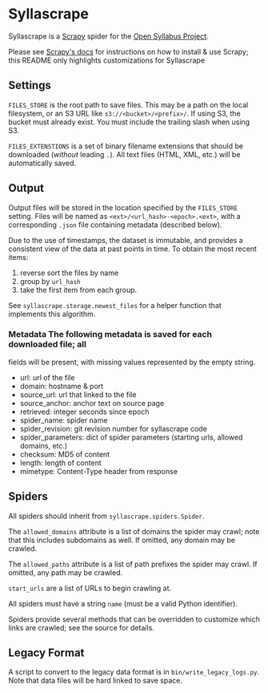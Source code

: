 # Syllascrape

Syllascrape is a [Scrapy](http://scrapy.org) spider for the [Open Syllabus Project](http://opensyllabusproject.org/).

Please see [Scrapy's docs](http://doc.scrapy.org) for instructions on how to
install & use Scrapy; this README only highlights customizations for Syllascrape

## Settings

`FILES_STORE` is the root path to save files. This may be a path on the local
filesystem, or an S3 URL like `s3://<bucket>/<prefix>/`. If using S3, the
bucket must already exist. You must include the trailing slash when using S3.

`FILES_EXTENSTIONS` is a set of binary filename extensions that should be
downloaded (*without* leading `.`). All text files (HTML, XML, etc.) will be
automatically saved.

## Output

Output files will be stored in the location specified by the `FILES_STORE`
setting. Files will be named as `<ext>/<url_hash>-<epoch>.<ext>`, with a
corresponding `.json` file containing metadata (described below).

Due to the use of timestamps, the dataset is immutable, and provides a
consistent view of the data at past points in time. To obtain the most recent
items:

1. reverse sort the files by name
2. group by `url_hash`
3. take the first item from each group.

See `syllascrape.storage.newest_files` for a helper function that implements
this algorithm.

### Metadata The following metadata is saved for each downloaded file; all
fields will be present, with missing values represented by the empty string.

* url: url of the file
* domain: hostname & port
* source_url: url that linked to the file
* source_anchor: anchor text on source page
* retrieved: integer seconds since epoch
* spider_name: spider name
* spider_revision: git revision number for syllascrape code
* spider_parameters: dict of spider parameters (starting urls, allowed domains, etc.)
* checksum: MD5 of content
* length: length of content
* mimetype: Content-Type header from response


## Spiders
All spiders should inherit from `syllascrape.spiders.Spider`.

The `allowed_domains` attribute is a list of domains the spider may crawl;
note that this includes subdomains as well. If omitted, any domain may be
crawled.

The `allowed_paths` attribute is a list of path prefixes the spider may
crawl. If omitted, any path may be crawled.

`start_urls` are a list of URLs to begin crawling at.

All spiders must have a string `name` (must be a valid Python identifier).

Spiders provide several methods that can be overridden to customize which
links are crawled; see the source for details.

## Legacy Format

A script to convert to the legacy data format is in
`bin/write_legacy_logs.py`. Note that data files will be hard linked to save
space.
